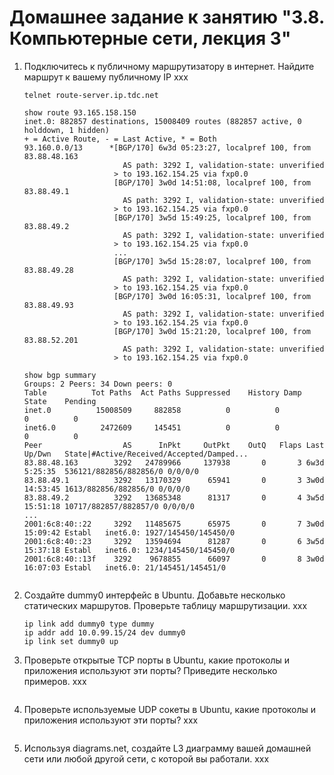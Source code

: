 # Домашнее задание к занятию "3.8. Компьютерные сети, лекция 3"

1. Подключитесь к публичному маршрутизатору в интернет. Найдите маршрут к вашему публичному IP
    xxx
    ```
    telnet route-server.ip.tdc.net
    
    show route 93.165.158.150
    inet.0: 882857 destinations, 15008409 routes (882857 active, 0 holddown, 1 hidden)
    + = Active Route, - = Last Active, * = Both
    93.160.0.0/13      *[BGP/170] 6w3d 05:23:27, localpref 100, from 83.88.48.163
                          AS path: 3292 I, validation-state: unverified
                        > to 193.162.154.25 via fxp0.0
                        [BGP/170] 3w0d 14:51:08, localpref 100, from 83.88.49.1
                          AS path: 3292 I, validation-state: unverified
                        > to 193.162.154.25 via fxp0.0
                        [BGP/170] 3w5d 15:49:25, localpref 100, from 83.88.49.2
                          AS path: 3292 I, validation-state: unverified
                        > to 193.162.154.25 via fxp0.0
                        ...
                        [BGP/170] 3w5d 15:28:07, localpref 100, from 83.88.49.28
                          AS path: 3292 I, validation-state: unverified
                        > to 193.162.154.25 via fxp0.0
                        [BGP/170] 3w0d 16:05:31, localpref 100, from 83.88.49.93
                          AS path: 3292 I, validation-state: unverified
                        > to 193.162.154.25 via fxp0.0
                        [BGP/170] 3w0d 15:21:20, localpref 100, from 83.88.52.201
                          AS path: 3292 I, validation-state: unverified
                        > to 193.162.154.25 via fxp0.0
    
    show bgp summary
    Groups: 2 Peers: 34 Down peers: 0
    Table          Tot Paths  Act Paths Suppressed    History Damp State    Pending
    inet.0          15008509     882858          0          0          0          0
    inet6.0          2472609     145451          0          0          0          0
    Peer                  AS      InPkt     OutPkt    OutQ   Flaps Last Up/Dwn   State|#Active/Received/Accepted/Damped...
    83.88.48.163        3292   24789966     137938       0       3 6w3d 5:25:35  536121/882856/882856/0 0/0/0/0
    83.88.49.1          3292   13170329      65941       0       3 3w0d 14:53:45 1613/882856/882856/0 0/0/0/0
    83.88.49.2          3292   13685348      81317       0       4 3w5d 15:51:18 10717/882857/882857/0 0/0/0/0
    ...
    2001:6c8:40::22     3292   11485675      65975       0       7 3w0d 15:09:42 Establ   inet6.0: 1927/145450/145450/0
    2001:6c8:40::23     3292   13594694      81287       0       6 3w5d 15:37:18 Establ   inet6.0: 1234/145450/145450/0
    2001:6c8:40::13f    3292    9678855      66097       0       8 3w0d 16:07:03 Establ   inet6.0: 21/145451/145451/0
                        
    ```
2. Создайте dummy0 интерфейс в Ubuntu. Добавьте несколько статических маршрутов. Проверьте таблицу маршрутизации.
    xxx
    ```
    ip link add dummy0 type dummy
    ip addr add 10.0.99.15/24 dev dummy0
    ip link set dummy0 up
    ```
3. Проверьте открытые TCP порты в Ubuntu, какие протоколы и приложения используют эти порты? Приведите несколько примеров.
    xxx
    ```
    
    ```
4. Проверьте используемые UDP сокеты в Ubuntu, какие протоколы и приложения используют эти порты?
    xxx
    ```
    
    ```
5. Используя diagrams.net, создайте L3 диаграмму вашей домашней сети или любой другой сети, с которой вы работали. 
    xxx
    ```
    
    ```
